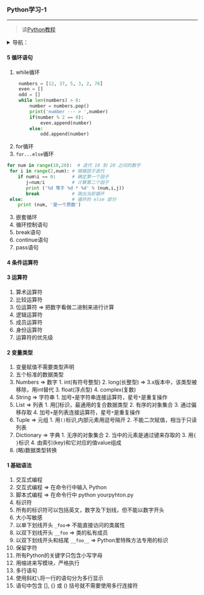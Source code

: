 ### Python学习-1
---
> 读[Python教程](https://www.runoob.com/python/python-tutorial.html)


<details>
<summary>导航：</summary>
    
- [Python学习-1](#python-1)
  - [5 循环语句](#5)
  - [4 条件运算符](#4)
  - [3 运算符](#3)
  - [2 变量类型](#2)
  - [1 基础语法](#1)
</details>


#### 5 循环语句
1. while循环
   ``` python
    numbers = [12, 37, 5, 3, 2, 76]
    even = []
    odd = []
    while len(numbers) > 0:
        number = numbers.pop()
        print('number --- > ',number)
        if(number % 2 == 0):
            even.append(number)
        else:
            odd.append(number)
   ```
2. for循环
  1. `for...else`循环
  ``` python
  for num in range(10,20):  # 迭代 10 到 20 之间的数字
   for i in range(2,num): # 根据因子迭代
      if num%i == 0:      # 确定第一个因子
         j=num/i          # 计算第二个因子
         print ('%d 等于 %d * %d' % (num,i,j))
         break            # 跳出当前循环
   else:                  # 循环的 else 部分
      print (num, '是一个质数')

  ```
3. 嵌套循环
4. 循环控制语句
  1. break语句
  2. continue语句
  3. pass语句
#### 4 条件运算符
#### 3 运算符
1. 算术运算符
2. 比较运算符
3. 位运算符 => 把数字看做二进制来进行计算
4. 逻辑运算符
5. 成员运算符
6. 身份运算符
7. 运算符的优先级

#### 2 变量类型
1. 变量赋值不需要类型声明
2. 五个标准的数据类型
  1. Numbers => 数字
    1. int(有符号整型)
    2. long(长整型) => 3.x版本中，该类型被移除，用int替代
    3. float(浮点型)
    4. complex(复数)
  2. String => 字符串 
    1. 加号`+`是字符串连接运算符，星号`*`是重复操作
  3. List => 列表 
    1. 用[]标识，最通用的复合数据类型
    2. 有序的对象集合
    3. 通过偏移存取
    4. 加号`+`是列表连接运算符，星号`*`是重复操作
  4. Tuple => 元组 
    1. 用`()`标识,内部元素用逗号隔开
    2. 不能二次赋值，相当于只读列表
  5. Dictionary => 字典 
    1. 无序的对象集合
    2. 当中的元素是通过键来存取的
    3. 用`{ }`标识
    4. 由索引(key)和它对应的值value组成
3. (略)数据类型转换
   
#### 1 基础语法
1. 交互式编程
  1. 交互式编程 => 在命令行中输入 Python
  2. 脚本式编程 => 在命令行中 python yourpyhton.py
2. 标识符
  1. 所有的标识符可以包括英文，数字及下划线，但不能以数字开头
  2. 大小写敏感
  3. 以单下划线开头 `_foo`=> 不能直接访问的类属性
  4. 以双下划线开头 `__foo` => 类的私有成员
  5. 以双下划线开头和结尾 `__foo__` => Python里特殊方法专用的标识
3. 保留字符
  1. 所有Python的关键字只包含小写字母
4. 用缩进来写模块，严格执行
5. 多行语句
  1. 使用斜杠`\`将一行的语句分为多行显示
  2. 语句中包含 [], {} 或 () 括号就不需要使用多行连接符
